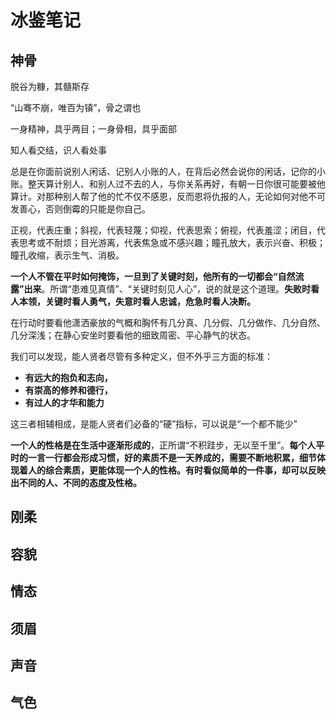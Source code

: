# 冰鉴笔记



## 神骨

脱谷为糠，其髓斯存

“山骞不崩，唯百为镇”，骨之谓也

一身精神，具乎两目；一身骨相，具乎面部

知人看交结，识人看处事

总是在你面前说别人闲话、记别人小账的人，在背后必然会说你的闲话，记你的小账。整天算计别人、和别人过不去的人，与你关系再好，有朝一日你很可能要被他算计。对那种别人帮了他的忙不仅不感恩，反而恩将仇报的人，无论如何对他不可发善心，否则倒霉的只能是你自己。

正视，代表庄重；斜视，代表轻蔑；仰视，代表思索；俯视，代表羞涩；闭目，代表思考或不耐烦；目光游离，代表焦急或不感兴趣；瞳孔放大，表示兴奋、积极；瞳孔收缩，表示生气、消极。

**一个人不管在平时如何掩饰，一旦到了关键时刻，他所有的一切都会“自然流露”出来**。所谓“患难见真情”、“关键时刻见人心”，说的就是这个道理。**失败时看人本领，关键时看人勇气，失意时看人忠诚，危急时看人决断。**

在行动时要看他潇洒豪放的气概和胸怀有几分真、几分假、几分做作、几分自然、几分深浅；在静心安坐时要看他的细致周密、平心静气的状态。

我们可以发现，能人贤者尽管有多种定义，但不外乎三方面的标准：

- **有远大的抱负和志向，**
- **有崇高的修养和德行，**
- **有过人的才华和能力**

这三者相辅相成，是能人贤者们必备的“硬”指标，可以说是“一个都不能少”

**一个人的性格是在生活中逐渐形成的**，正所谓“不积跬步，无以至千里”。**每个人平时的一言一行都会形成习惯，好的素质不是一天养成的，需要不断地积累，细节体现着人的综合素质，更能体现一个人的性格。有时看似简单的一件事，却可以反映出不同的人、不同的态度及性格。**







## 刚柔



## 容貌



## 情态



## 须眉



## 声音



## 气色









